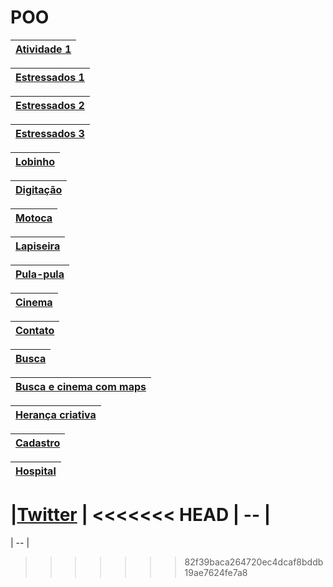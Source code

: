 # POO

| [Atividade 1](https://github.com/carlosamuel8/POO/tree/master/ATIVIDADE%201) |
| -- | 

|[Estressados 1](https://github.com/carlosamuel8/POO/tree/master/ESTRESSADOS%201)|
| -- | 

|[Estressados 2](https://github.com/carlosamuel8/POO/tree/master/ESTRESSADOS%202)|
| -- | 

|[Estressados 3](https://github.com/carlosamuel8/POO/tree/master/ESTRESSADOS%203) |
| -- | 


|[Lobinho](https://github.com/carlosamuel8/POO/tree/master/JOGO) |
| -- | 


|[Digitação](https://github.com/carlosamuel8/POO/tree/master/JOGO%20DIGITAÇÃO) |
| -- | 


|[Motoca](https://github.com/carlosamuel8/POO/tree/master/MOTOCA) |
| -- | 


|[Lapiseira](https://github.com/carlosamuel8/POO/tree/master/LAPISEIRA) |
| -- | 


|[Pula-pula](https://github.com/carlosamuel8/POO/tree/master/PULA-PULA) |
| -- | 


|[Cinema](https://github.com/carlosamuel8/POO/tree/master/CINEMA) |
| -- | 


|[Contato](https://github.com/carlosamuel8/POO/tree/master/CONTATO) |
| -- | 


|[Busca](https://github.com/carlosamuel8/POO/tree/master/AGENDA) |
| -- | 


|[Busca e cinema com maps](https://github.com/carlosamuel8/POO/tree/master/MAP) |
| -- | 


|[Herança criativa](https://github.com/carlosamuel8/POO/tree/master/HERANÇA) |
| -- | 


|[Cadastro](https://github.com/carlosamuel8/POO/tree/master/CADASTRO) |
| -- | 


| [Hospital]() |
| -- | 


|[Twitter](https://github.com/carlosamuel8/POO/tree/master/TWITTER) |
<<<<<<< HEAD
| -- | 
=======
| -- | 
>>>>>>> 82f39baca264720ec4dcaf8bddb19ae7624fe7a8
